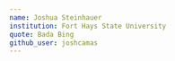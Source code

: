 ```yaml
---
name: Joshua Steinhauer
institution: Fort Hays State University
quote: Bada Bing
github_user: joshcamas
---
```

